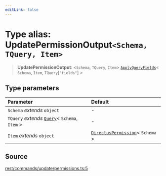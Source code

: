 ```yaml
---
editLink: false
---
```


# Type alias: UpdatePermissionOutput`<Schema, TQuery, Item>`

> **UpdatePermissionOutput**: \<`Schema`, `TQuery`, `Item`\>
> [`ApplyQueryFields`](../../types-1/type-aliases/type-alias.ApplyQueryFields.md)\< `Schema`, `Item`,
> `TQuery`[`"fields"`] \>

## Type parameters

| Parameter                                                                                       | Default                                                                                          |
| :---------------------------------------------------------------------------------------------- | :----------------------------------------------------------------------------------------------- |
| `Schema` _extends_ `object`                                                                     | -                                                                                                |
| `TQuery` _extends_ [`Query`](../../types-1/interfaces/interface.Query.md)\< `Schema`, `Item` \> | -                                                                                                |
| `Item` _extends_ `object`                                                                       | [`DirectusPermission`](../../schema/type-aliases/type-alias.DirectusPermission.md)\< `Schema` \> |

## Source

[rest/commands/update/permissions.ts:5](https://github.com/directus/directus/blob/7789a6c53/sdk/src/rest/commands/update/permissions.ts#L5)
